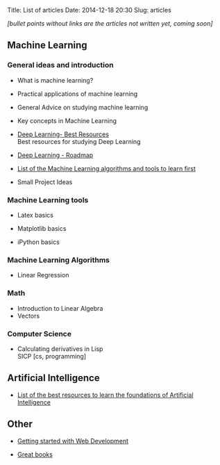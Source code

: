Title: List of articles
Date: 2014-12-18 20:30
Slug: articles

*[bullet points without links are the articles not written yet, coming soon]*

## Machine Learning
### General ideas and introduction

- What is machine learning?

- Practical applications of machine learning

- General Advice on studying machine learning

- Key concepts in Machine Learning

- [Deep Learning- Best Resources](/post/deep-learning-resources)  
  Best resources for studying Deep Learning

- [Deep Learning - Roadmap](/post/deep-learning-roadmap)

- [List of the Machine Learning algorithms and tools to learn first](/post/machine-learning-algorithms)

- Small Project Ideas

### Machine Learning tools

- Latex basics

- Matplotlib basics

- iPython basics

### Machine Learning Algorithms

- Linear Regression


### Math

- Introduction to Linear Algebra
- Vectors <!-- (/post/vectors) -->


### Computer Science

- Calculating derivatives in Lisp  
  SICP [cs, programming]


## Artificial Intelligence

- [List of the best resources to learn the foundations of Artificial Intelligence](post/artificial-intelligence-resources)


## Other

- [Getting started with Web Development](/post/getting-started-with-web-development)

- [Great books](/post/great-books)

